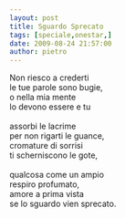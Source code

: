 ```yaml
---
layout: post
title: Sguardo Sprecato
tags: [speciale,onestar,]
date: 2009-08-24 21:57:00
author: pietro
---
```

Non riesco a crederti<br/>le tue parole sono bugie,<br/>o nella mia mente<br/>lo devono essere e tu<br/><br/>assorbi le lacrime<br/>per non rigarti le guance,<br/>cromature di sorrisi<br/>ti scherniscono le gote,<br/><br/>qualcosa come un ampio<br/>respiro profumato,<br/>amore a prima vista<br/>se lo sguardo vien sprecato.
